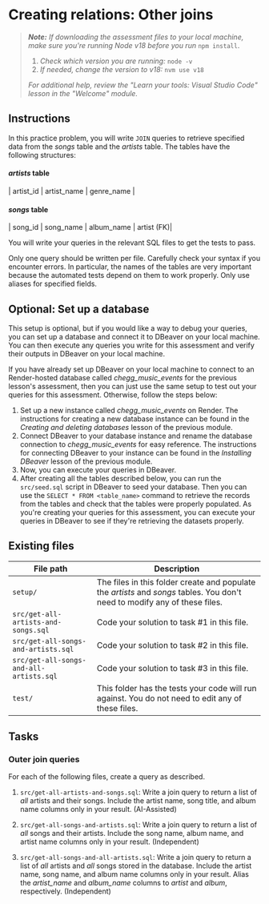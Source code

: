 # Creating relations: Other joins

> _**Note:** If downloading the assessment files to your local machine, make sure you're running Node v18 before you run_ `npm install`.
> 
> 1. _Check which version you are running:_ `node -v`
> 2. _If needed, change the version to v18:_ `nvm use v18`
> 
> _For additional help, review the "Learn your tools: Visual Studio Code" lesson in the "Welcome" module._

## Instructions

In this practice problem, you will write `JOIN` queries to retrieve specified data from the _songs_ table and the _artists_ table. The tables have the following structures:

#### _artists_ table

| artist_id | artist_name | genre_name |

#### _songs_ table

| song_id | song_name | album_name | artist (FK)|

You will write your queries in the relevant SQL files to get the tests to pass.

Only one query should be written per file. Carefully check your syntax if you encounter errors. In particular, the names of the tables are very important because the automated tests depend on them to work properly. Only use aliases for specified fields.

## Optional: Set up a database

This setup is optional, but if you would like a way to debug your queries, you can set up a database and connect it to DBeaver on your local machine. You can then execute any queries you write for this assessment and verify their outputs in DBeaver on your local machine.

If you have already set up DBeaver on your local machine to connect to an Render-hosted database called _chegg_music_events_ for the previous lesson's assessment, then you can just use the same setup to test out your queries for this assessment. Otherwise, follow the steps below:

1. Set up a new instance called _chegg_music_events_ on Render. The instructions for creating a new database instance can be found in the _Creating and deleting databases_ lesson of the previous module.
2. Connect DBeaver to your database instance and rename the database connection to _chegg_music_events_ for easy reference. The instructions for connecting DBeaver to your instance can be found in the _Installing DBeaver_ lesson of the previous module.
3. Now, you can execute your queries in DBeaver.
4. After creating all the tables described below, you can run the `src/seed.sql` script in DBeaver to seed your database. Then you can use the `SELECT * FROM <table_name>` command to retrieve the records from the tables and check that the tables were properly populated. As you're creating your queries for this assessment, you can execute your queries in DBeaver to see if they're retrieving the datasets properly.

## Existing files

|File path|Description|
|---|---|
|`setup/`|The files in this folder create and populate the _artists_ and _songs_ tables. You don't need to modify any of these files.|
|`src/get-all-artists-and-songs.sql`|Code your solution to task #1 in this file.|
|`src/get-all-songs-and-artists.sql`|Code your solution to task #2 in this file.|
|`src/get-all-songs-and-all-artists.sql`|Code your solution to task #3 in this file.|
|`test/`|This folder has the tests your code will run against. You do not need to edit any of these files.|

## Tasks

### Outer join queries

For each of the following files, create a query as described.

1. `src/get-all-artists-and-songs.sql`: Write a join query to return a list of _all_ artists and their songs. Include the artist name, song title, and album name columns only in your result. (AI-Assisted)
    
2. `src/get-all-songs-and-artists.sql`: Write a join query to return a list of _all_ songs and their artists. Include the song name, album name, and artist name columns only in your result. (Independent)
    
3. `src/get-all-songs-and-all-artists.sql`: Write a join query to return a list of _all_ artists and _all_ songs stored in the database. Include the artist name, song name, and album name columns only in your result. Alias the _artist_name_ and _album_name_ columns to _artist_ and _album_, respectively. (Independent)